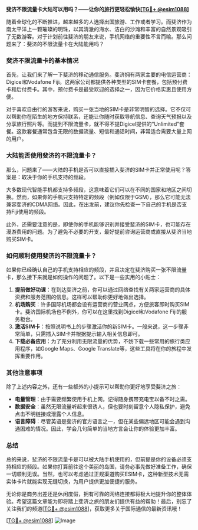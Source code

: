 **斐济不限流量卡大陆可以用吗？——让你的旅行更轻松愉快[[TG💪+ @esim1088](https://t.me/s/esim1088)]**

随着全球化的不断推进，越来越多的人选择出国旅游、工作或者学习。而斐济作为南太平洋上一颗璀璨的明珠，以其清澈的海水、洁白的沙滩和丰富的自然景观吸引了无数游客。对于计划前往斐济的朋友来说，手机网络的重要性不言而喻。那么问题来了：斐济的不限流量卡在大陆能用吗？

### 斐济不限流量卡的基本情况

首先，让我们来了解一下斐济的移动通信服务。斐济拥有两家主要的电信运营商：Digicel和Vodafone Fiji。这两家公司都提供各种类型的SIM卡套餐，包括预付费卡和后付费卡。其中，预付费卡是最受欢迎的选择之一，因为它价格实惠且使用方便。

对于喜欢自由行的游客来说，购买一张当地的SIM卡是非常明智的选择。它不仅可以帮助你在陌生的地方保持联系，还能让你随时获取导航信息、查询天气预报以及分享旅行照片等。而提到不限流量卡，就不得不提Digicel提供的“Unlimited”套餐。这款套餐通常包含无限的数据流量、短信和通话时间，非常适合需要大量上网的用户。

### 大陆能否使用斐济的不限流量卡？

那么，问题来了——大陆的手机是否可以直接插入斐济的SIM卡并正常使用呢？答案是：取决于你的手机支持的频段。

大多数现代智能手机都支持多频段，这意味着它们可以在不同的国家和地区之间切换。然而，如果你的手机只支持特定的频段（例如仅限于GSM），那么它可能无法兼容斐济的CDMA网络。因此，在出发前，建议你先检查一下自己的手机是否支持Fiji使用的频段。

此外，还需要注意的是，即使你的手机能够识别并接受斐济的SIM卡，也可能存在漫游费用的问题。为了避免不必要的开支，最好提前咨询运营商或直接从斐济当地购买SIM卡。

### 如何顺利使用斐济的不限流量卡？

如果你已经确认自己的手机支持相应的频段，并且决定在斐济购买一张不限流量卡，那么接下来就是如何操作的问题了。以下是一些实用的小贴士：

1. **提前做好功课**：在到达斐济之前，你可以通过网络查找有关两家运营商的具体资费和服务范围的信息。这样可以帮助你更好地做出选择。
2. **机场购买**：许多国际机场都会设有运营商的营业网点，方便旅客即时购买SIM卡。斐济国际机场也不例外，你可以在这里找到Digicel和Vodafone Fiji的服务柜台。
3. **激活SIM卡**：按照说明书上的步骤激活你的新SIM卡。一般来说，这一步骤非常简单，只需插入SIM卡并根据提示输入相关信息即可。
4. **下载必备应用**：为了充分利用无限流量的优势，不妨下载一些常用的旅行类应用程序，如Google Maps、Google Translate等，这些工具将在你的旅程中发挥重要作用。

### 其他注意事项

除了上述内容之外，还有一些额外的小提示可以帮助你更好地享受斐济之旅：

- **电量管理**：由于需要频繁使用手机上网，记得随身携带充电宝以备不时之需。
- **数据安全**：虽然无限流量听起来很诱人，但也要时刻留意个人隐私保护，避免点击不明链接或泄露个人信息。
- **语言障碍**：尽管英语是斐济的官方语言之一，但在某些偏远地区可能会遇到沟通困难的情况。因此，学会几句简单的当地方言会让你的体验更加丰富。

### 总结

总的来说，斐济的不限流量卡是可以被大陆手机使用的，但前提是你的设备必须支持相应的频段。如果你打算前往这个美丽的岛国，请务必事先做好准备工作，确保一切顺利无误。当然，也可以考虑通过正规渠道购买ESIM卡，这种新型技术无需实体卡片就能实现无缝切换，为用户提供更加便捷的服务。

无论你是商务出差还是休闲度假，拥有可靠的网络连接都将极大地提升你的整体体验。希望这篇文章能为即将踏上斐济之旅的朋友们提供有益的帮助！最后，别忘了关注我们的频道[[TG💪+ @esim1088](https://t.me/s/esim1088)]，获取更多关于国际通信的最新资讯哦！

[[TG💪+ @esim1088](https://t.me/s/esim1088)] ![Image](https://i.postimg.cc/4NQfJmqS/Snipaste-2025-05-13-00-14-12.png)